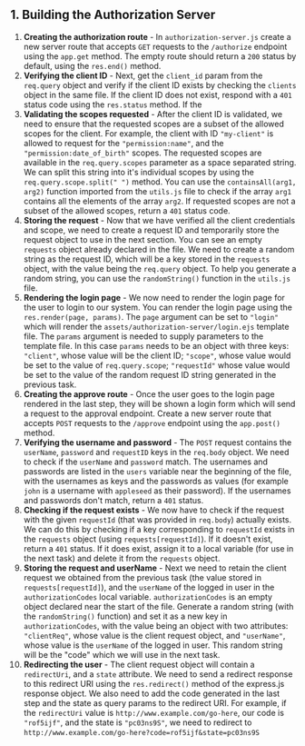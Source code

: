 ## 1. Building the Authorization Server

1. **Creating the authorization route** - In `authorization-server.js` create a new server route that accepts `GET` requests to the `/authorize` endpoint using the `app.get` method. The empty route should return a `200` status by default, using the `res.end()` method.
2. **Verifying the client ID** - Next, get the `client_id` param from the `req.query` object and verify if the client ID exists by checking the `clients` object in the same file. If the client ID does not exist, respond with a `401` status code using the `res.status` method. If the
3. **Validating the scopes requested** - After the client ID is validated, we need to ensure that the requested scopes are a subset of the allowed scopes for the client. For example, the client with ID `"my-client"` is allowed to request for the `"permission:name"`, and the `"permission:date_of_birth"` scopes. The requested scopes are available in the `req.query.scopes` parameter as a space separated string. We can split this string into it's individual scopes by using the `req.query.scope.split(" ")` method. You can use the `containsAll(arg1, arg2)` function imported from the `utils.js` file to check if the array `arg1` contains all the elements of the array `arg2`. If requested scopes are not a subset of the allowed scopes, return a `401` status code.
4. **Storing the request** - Now that we have verified all the client credentials and scope, we need to create a request ID and temporarily store the request object to use in the next section. You can see an empty `requests` object already declared in the file. We need to create a random string as the request ID, which will be a key stored in the `requests` object, with the value being the `req.query` object. To help you generate a random string, you can use the `randomString()` function in the `utils.js` file.
5. **Rendering the login page** - We now need to render the login page for the user to login to our system. You can render the login page using the `res.render(page, params)`. The `page` argument can be set to `"login"` which will render the `assets/authorization-server/login.ejs` template file. The `params` argument is needed to supply parameters to the template file. In this case `params` needs to be an object with three keys: `"client"`, whose value will be the client ID; `"scope"`, whose value would be set to the value of `req.query.scope`; `"requestId"` whose value would be set to the value of the random request ID string generated in the previous task.
6. **Creating the approve route** - Once the user goes to the login page rendered in the last step, they will be shown a login form which will send a request to the approval endpoint. Create a new server route that accepts `POST` requests to the `/approve` endpoint using the `app.post()` method.
7. **Verifying the username and password** - The `POST` request contains the `userName`, `password` and `requestID` keys in the `req.body` object. We need to check if the `userName` and `password` match. The usernames and passwords are listed in the `users` variable near the beginning of the file, with the usernames as keys and the passwords as values (for example `john` is a username with `appleseed` as their password). If the usernames and passwords don't match, return a `401` status.
8. **Checking if the request exists** - We now have to check if the request with the given `requestId` (that was provided in `req.body`) actually exists. We can do this by checking if a key corresponding to `requestId` exists in the `requests` object (using `requests[requestId]`). If it doesn't exist, return a `401` status. If it does exist, assign it to a local variable (for use in the next task) and delete it from the `requests` object.
9. **Storing the request and userName** - Next we need to retain the client request we obtained from the previous task (the value stored in `requests[requestId]`), and the `userName` of the logged in user in the `authorizationCodes` local variable. `authorizationCodes` is an empty object declared near the start of the file. Generate a random string (with the `randomString()` function) and set it as a new key in `authorizationCodes`, with the value being an object with two attributes: `"clientReq"`, whose value is the client request object, and `"userName"`, whose value is the `userName` of the logged in user. This random string will be the "code" which we will use in the next task.
10. **Redirecting the user** - The client request object will contain a `redirectUri`, and a `state` attribute. We need to send a redirect response to this redirect URI using the `res.redirect()` method of the express.js response object. We also need to add the code generated in the last step and the state as query params to the redirect URI. For example, if the `redirectUri` value is `http://www.example.com/go-here`, our code is `"rof5ijf"`, and the state is `"pc03ns9S"`, we need to redirect to `http://www.example.com/go-here?code=rof5ijf&state=pc03ns9S`
